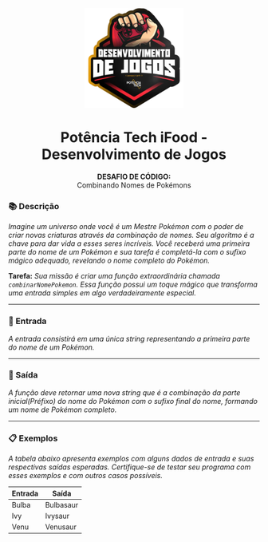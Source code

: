 <div align="center">
  <img src="../../assets/image.png" width="200"/>

  # Potência Tech iFood - Desenvolvimento de Jogos
  **DESAFIO DE CÓDIGO:** <br> Combinando Nomes de Pokémons
</div>

### 📚 Descrição
*Imagine um universo onde você é um Mestre Pokémon com o poder de criar novas criaturas através da combinação de nomes. Seu algoritmo é a chave para dar vida a esses seres incríveis. Você receberá uma primeira parte do nome de um Pokémon e sua tarefa é completá-la com o sufixo mágico adequado, revelando o nome completo do Pokémon.*

**Tarefa:** *Sua missão é criar uma função extraordinária chamada ```combinarNomePokemon```. Essa função possui um toque mágico que transforma uma entrada simples em algo verdadeiramente especial.*

---

### 🔄 Entrada
*A entrada consistirá em uma única string representando a primeira parte do nome de um Pokémon.*

---

### 🚪 Saída
*A função deve retornar uma nova string que é a combinação da parte inicial(Préfixo) do nome do Pokémon com o sufixo final do nome, formando um nome de Pokémon completo.*

---

### 📋 Exemplos
*A tabela abaixo apresenta exemplos com alguns dados de entrada e suas respectivas saídas esperadas. Certifique-se de testar seu programa com esses exemplos e com outros casos possíveis.*

| Entrada | Saída     |
|---------|-----------|
| Bulba   | Bulbasaur |
| Ivy     | Ivysaur   |
| Venu    | Venusaur  |